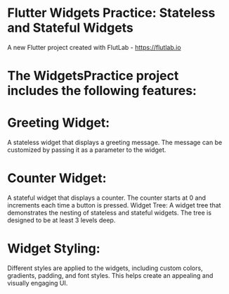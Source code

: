 # Flutter Widgets Practice: Stateless and Stateful Widgets

A new Flutter project created with FlutLab - https://flutlab.io

# The WidgetsPractice project includes the following features:

# Greeting Widget: 
A stateless widget that displays a greeting message. The message can be customized by passing it as a parameter to the widget.

# Counter Widget: 
A stateful widget that displays a counter. The counter starts at 0 and increments each time a button is pressed.
Widget Tree: A widget tree that demonstrates the nesting of stateless and stateful widgets. The tree is designed to be at least 3 levels deep.

# Widget Styling: 
Different styles are applied to the widgets, including custom colors, gradients, padding, and font styles. This helps create an appealing and visually engaging UI.